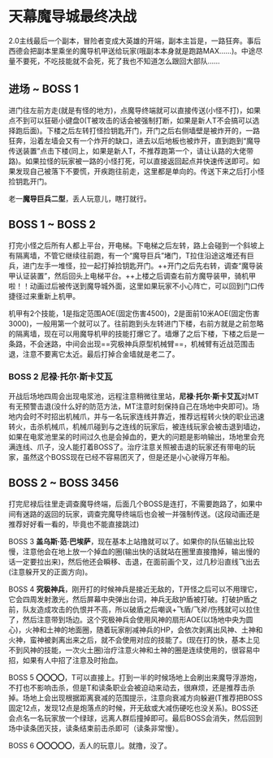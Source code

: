 # 天幕魔导城最终决战

2.0主线最后一个副本，冒险者变成大英雄的开端，副本主旨是，一路狂奔。事后西德会把副本里乘坐的魔导机甲送给玩家(哦副本本身就是跑路MAX……)。中途尽量不要死，不吃技能就不会死，死了我也不知道怎么跟回大部队……

## 进场 ~ BOSS 1

进门往左前方走(就是有怪的地方)，点魔导终端就可以直接传送(小怪不打)，如果点不到可以狂砸小键盘0(<Role name="tank" />T被攻击的话会被强制打断，如果是新人T不会搞可以选择跑后面)。下楼之后左转打怪捡钥匙开门，开门之后右侧墙壁是被炸开的，一路狂奔，沿着左墙会又有一个炸开的缺口，进去以后地板也被炸开，直到跑到“魔导传送装置”点击下楼(同上，如果是新人T，不推荐跑第一个，请让认路的大佬带路)。如果拉怪的玩家被一路的小怪打死，可以直接返回起点并快速传送即可。如果发现自己被落下不要慌，开疾跑往前走，这里都是单向的。传送下来之后打小怪捡钥匙开门。

老一**魔导巨兵二型**，丢人玩意儿，瞎打就行。

## BOSS 1 ~ BOSS 2

打完小怪之后所有人都上平台，开电梯。下电梯之后左转，路上会碰到一个斜坡上有隔离墙，不管它继续往前跑，有一个“魔导巨兵”堵门，<Role name="tank" />T拉住沿途这堆还有巨兵，进门左手一堆怪，拉一起打掉捡钥匙开门。++开门之后先右转，调查“魔导装甲认证装置”，然后回头上电梯平台。++上楼之后调查右前方魔导装甲，骑机甲啦！！动画过后被传送到魔导城外面，这里如果玩家不小心阵亡，可以回到门口传捷径过来重新上机甲。

机甲有2个技能，1是指定范围AOE(固定伤害4500)，2是面前10米AOE(固定伤害3000)，一般用第一个就可以了。往前跑到头左转进门下楼，右前方就是之前忽略的隔离墙，现在可以用魔导机甲的技能打爆它了。墙爆了之后下楼，下楼之后是一条路，不会迷路，中间会出现==究极神兵原型机械臂==，机械臂有近战范围击退，注意不要离它太近。最后打掉合金墙就是老二了。

### BOSS 2 尼禄·托尔·斯卡艾瓦
开战后场地四周会出现电浆池，<Role name="healer" /><Role name="dps" />远程注意稍微往里站，**尼禄·托尔·斯卡艾瓦**对<Role name="tank" />MT有无预警击退(没什么好的防范方法，MT注意时刻保持自己在场地中央即可)。场地内会时不时招出机械爪，并与一名玩家连线并靠近，推荐<Role name="dps" />远程转火快的职业迅速转火，击杀机械爪，机械爪碰到与之连线的玩家后，被连线玩家会被击退到墙边，如果在电浆池里呆的时间过久也是会掉血的，更大的问题是影响输出，场地里会充满连线、爪子，没人能打着BOSS了。<Role name="healer" />治疗注意关照被击退的玩家还有带电的玩家，虽然这个BOSS现在已经不容易团灭了，但是还是小心驶得万年船。

## BOSS 2 ~ BOSS 3456

打完尼禄后往里走调查魔导终端，后面几个BOSS是连打，不需要跑路了，如果中间有迷路的返回的玩家，调查完魔导终端后也会被一并强制传送。(这段动画还是推荐好好看一看的，毕竟也不能直接跳过)

BOSS 3 **盖乌斯·范·巴埃萨**，现在基本上站撸就可以了。如果你的队伍输出比较慢，注意他会在地上放一个掉血的圈(输出快的话就站在圈里直接撸掉，输出慢的话一定要拉出来)，然后他还会瞬移、击退，在面前画个叉，过几秒沿直线飞出去(注意躲开叉的正面方向)。

BOSS 4 **究极神兵**，刚开打的时候神兵是接近无敌的，<Role name="tank" />T开怪之后可以不用理它，它会四周发射激光，然后屏幕中央弹出台词，神兵无敌护盾被打破。打破护盾之前，队友造成攻击的仇恨并不高，所以破盾之后嘲讽+飞盾/飞斧/伤残就可以拉住了，然后注意带到场边。这个究极神兵会使用风神的扇形AOE(以场地中央为圆心)，火神和土神的地面圈，随着玩家削减神兵的HP，会依次剥离出风神、土神和火神，蛮神被剥离出来之后，就不会使用对应的技能了。(现在打的快，基本上见不到风神的技能，一次火土圈)<Role name="healer" />治疗注意火神和土神的圈是连续使用的，很容易中招，如果有人中招了注意及时抬血。

BOSS 5 **〇〇〇〇**，<Role name="tank" />T可以直接上。打到一半的时候场地上会刷出来魔导浮游炮，不打也不影响击杀，但是T和读条职业会被迫动来动去，很麻烦，还是推荐击杀掉。场地上会出现根据距离衰减的范围提示，注意向衰减方向躲避(<Role name="tank" />T推荐把BOSS固定12点，发现12点是炮落点的时候，开无敌或大减伤硬吃也没关系)。BOSS还会点名一名玩家放一个绿球，远离人群后撞掉即可。最后BOSS会消失，然后回到场中读条团灭技，读条结束前击杀即可（读条非常慢）。

BOSS 6 **〇〇〇〇〇**，丢人的玩意儿。就撸，没了。